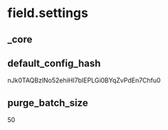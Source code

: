 # field.settings

## _core

## default_config_hash
nJk0TAQBzlNo52ehiHI7bIEPLGi0BYqZvPdEn7Chfu0

## purge_batch_size
50
